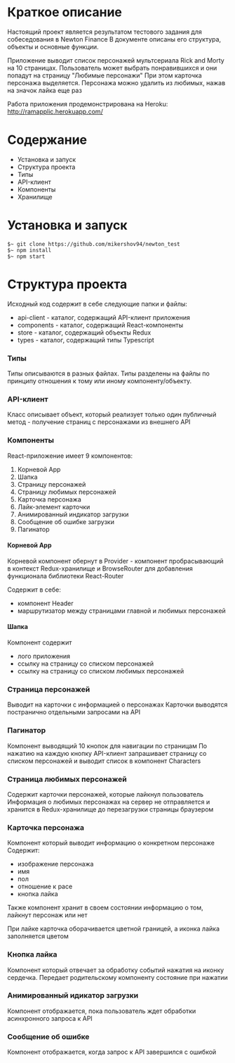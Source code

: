 Краткое описание
========================================================================================
Настоящий проект является результатом тестового задания для собеседования в Newton Finance
В документе описаны его структура, объекты и основные функции.

Приложение выводит список персонажей мультсериала Rick and Morty на 10 страницах.
Пользователь может выбрать понравившихся и они попадут на страницу "Любимые персонажи"
При этом карточка персонажа выделяется. Персонажа можно удалить из любимых, нажав на значок лайка еще раз

Работа приложения продемонстрирована на Heroku:
http://ramapplic.herokuapp.com/

Содержание
========================================================================================
- Установка и запуск
- Структура проекта
- Типы
- API-клиент
- Компоненты
- Хранилище

Установка и запуск
=======================================================================================
  ```
  $~ git clone https://github.com/mikershov94/newton_test
  $~ npm install
  $~ npm start
  ```

Структура проекта
=======================================================================================
Исходный код содержит в себе следующие папки и файлы:
- api-client - каталог, содержащий API-клиент приложения
- components - каталог, содержащий React-компоненты
- store - каталог, содержащий объекты Redux
- types - каталог, содержащий типы Typescript


### Типы

Типы описываются в разных файлах. Типы разделены на файлы по принципу отношения к тому или иному компоненту/объекту.


### API-клиент

Класс описывает объект, который реализует только один публичный метод - получение страниц с персонажами из внешнего API

### Компоненты

React-приложение имеет 9 компонентов:
1. Корневой App
2. Шапка
3. Страницу персонажей
4. Страницу любимых персонажей
5. Карточка персонажа
6. Лайк-элемент карточки
7. Анимированный индикатор загрузки
8. Сообщение об ошибке загрузки
9. Пагинатор

#### Корневой App
Корневой компонент обернут в Provider - компонент пробрасывающий в контекст Redux-хранилище и BrowseRouter для добавления функционала библиотеки React-Router

Содержит в себе:
- компонент Header
- маршрутизатор между страницами главной и любимых персонажей

#### Шапка

Компонент содержит
- лого приложения
- ссылку на страницу со списком персонажей
- ссылку на страницу со списком любимых персонажей

### Страница персонажей

Выводит на карточки с информацией о персонажах
Карточки выводятся постранично отдельными запросами на API

### Пагинатор

Компонент выводящий 10 кнопок для навигации по страницам
По нажатию на каждую кнопку API-клиент запрашивает страницу со списком персонажей и выводит список в компонент Characters

### Страница любимых персонажей

Содержит карточки персонажей, которые лайкнул пользователь
Информация о любимых персонажах на сервер не отправляется и хранится в Redux-хранилище до перезагрузки страницы браузером

### Карточка персонажа

Компонент который выводит информацию о конкретном персонаже
Содержит:
- изображение персонажа
- имя
- пол
- отношение к расе
- кнопка лайка

Также компонент хранит в своем состоянии информацию о том, лайкнут персонаж или нет

При лайке карточка оборачивается цветной границей, а иконка лайка заполняется цветом

### Кнопка лайка

Компонент который отвечает за обработку событий нажатия на иконку сердечка. Передает родительскому компоненту состояние при нажатии

### Анимированный идикатор загрузки

Компонент отображается, пока пользователь ждет обработки асинхронного запроса к API

### Сообщение об ошибке

Компонент отображается, когда запрос к API завершился с ошибкой

